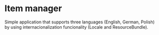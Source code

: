 # Item manager

Simple application that supports three languages (English, German, Polish) by using internacionalization funcionality (Locale and ResourceBundle).

